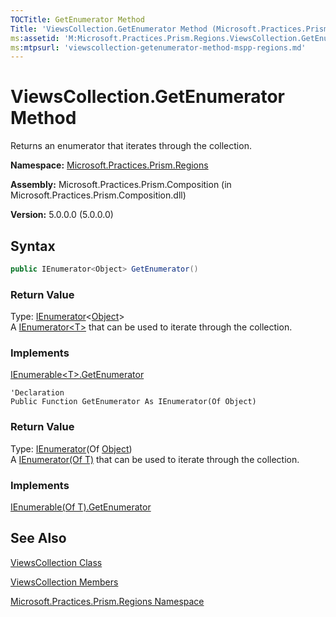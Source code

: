 ```yaml
---
TOCTitle: GetEnumerator Method
Title: 'ViewsCollection.GetEnumerator Method (Microsoft.Practices.Prism.Regions)'
ms:assetid: 'M:Microsoft.Practices.Prism.Regions.ViewsCollection.GetEnumerator'
ms:mtpsurl: 'viewscollection-getenumerator-method-mspp-regions.md'
---
```



# ViewsCollection.GetEnumerator Method

Returns an enumerator that iterates through the collection.

**Namespace:** [Microsoft.Practices.Prism.Regions](/patterns-practices/reference/mspp-regions-namespace)

**Assembly:** Microsoft.Practices.Prism.Composition (in Microsoft.Practices.Prism.Composition.dll)

**Version:** 5.0.0.0 (5.0.0.0)

## Syntax

```C#
public IEnumerator<Object> GetEnumerator()
```
### Return Value

Type: [IEnumerator](http://msdn.microsoft.com/en-us/library/78dfe2yb)&lt;[Object](http://msdn.microsoft.com/en-us/library/e5kfa45b)&gt;   
A [IEnumerator&lt;T&gt;](http://msdn.microsoft.com/en-us/library/78dfe2yb) that can be used to iterate through the collection.
### Implements

[IEnumerable&lt;T&gt;.GetEnumerator](http://msdn.microsoft.com/en-us/library/s793z9y2)

```VB
'Declaration
Public Function GetEnumerator As IEnumerator(Of Object)
```

### Return Value

Type: [IEnumerator](http://msdn.microsoft.com/en-us/library/78dfe2yb)(Of [Object](http://msdn.microsoft.com/en-us/library/e5kfa45b))<br/>
A [IEnumerator(Of T)](http://msdn.microsoft.com/en-us/library/78dfe2yb) that can be used to iterate through the collection.
### Implements

[IEnumerable(Of T).GetEnumerator](http://msdn.microsoft.com/en-us/library/s793z9y2)

## See Also

[ViewsCollection Class](/patterns-practices/reference/viewscollection-class-mspp-regions)

[ViewsCollection Members](/patterns-practices/reference/viewscollection-members-mspp-regions)

[Microsoft.Practices.Prism.Regions Namespace](/patterns-practices/reference/mspp-regions-namespace)
